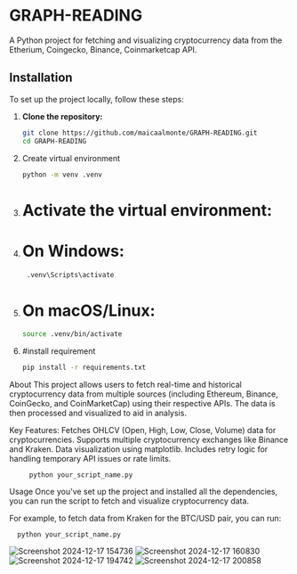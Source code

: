 # GRAPH-READING

A Python project for fetching and visualizing cryptocurrency data from the Etherium, Coingecko, Binance, Coinmarketcap API.

## Installation

To set up the project locally, follow these steps:

1. **Clone the repository:**
   ```bash
   git clone https://github.com/maicaalmonte/GRAPH-READING.git
   cd GRAPH-READING
2. Create virtual environment
   ```bash
   python -m venv .venv

2. # Activate the virtual environment:
3. # On Windows:
 
      ``` bash
       .venv\Scripts\activate
   
3. # On macOS/Linux:
      ```bash
      source .venv/bin/activate

5. #install requirement
      ```bash
      pip install -r requirements.txt

 About
This project allows users to fetch real-time and historical cryptocurrency data from multiple sources (including Ethereum, Binance, CoinGecko, and CoinMarketCap) using their respective APIs. The data is then processed and visualized to aid in analysis.

Key Features:
Fetches OHLCV (Open, High, Low, Close, Volume) data for cryptocurrencies.
Supports multiple cryptocurrency exchanges like Binance and Kraken.
Data visualization using matplotlib.
Includes retry logic for handling temporary API issues or rate limits.
    
      
         python your_script_name.py
Usage
Once you've set up the project and installed all the dependencies, you can run the script to fetch and visualize cryptocurrency data.

For example, to fetch data from Kraken for the BTC/USD pair, you can run:
    
      
      python your_script_name.py

![Screenshot 2024-12-17 154736](https://github.com/user-attachments/assets/d8958d92-72f3-4789-8741-b208dcb72c58)
![Screenshot 2024-12-17 160830](https://github.com/user-attachments/assets/c22027cd-1353-4f5d-8f60-52bf7895882c)
![Screenshot 2024-12-17 194742](https://github.com/user-attachments/assets/26d8632b-79da-4703-ab39-5979c4272c9b)
![Screenshot 2024-12-17 200858](https://github.com/user-attachments/assets/f0720326-718d-488e-9ce6-89d9fb51ee92)




